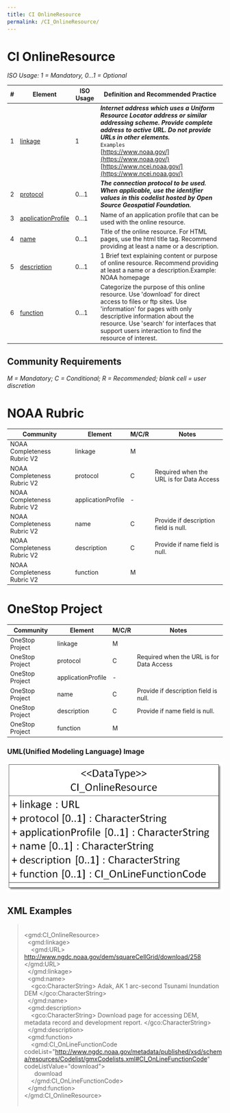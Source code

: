 ```yaml
---
title: CI OnlineResource
permalink: /CI_OnlineResource/
---
```


# CI OnlineResource

_ISO Usage: 1 = Mandatory, 0...1 = Optional_

| # | Element      | ISO Usage | Definition and Recommended Practice
| - | ------------ | -------- | -------------------
| 1 | [linkage](/jpa-prototype/CharacterString) | 1 | **_Internet address which uses a Uniform Resource Locator address or similar addressing scheme. Provide complete address to active URL. Do not provide URLs in other elements._** <br />`Examples`<br />  [https://www.noaa.gov/](https://www.noaa.gov/) <br />  [https://www.ncei.noaa.gov/](https://www.ncei.noaa.gov/) |
| 2 | [protocol](/jpa-prototype/CharacterString) | 0...1 | **_The connection protocol to be used. When applicable, use the identifier values in this codelist hosted by Open Source Geospatial Foundation._**   |
| 3 | [applicationProfile](/CharacterString) | 0...1 | Name of an application profile that can be used with the online resource. |
| 4 | [name](/CharacterString) | 0...1 | Title of the online resource. For HTML pages, use the html title tag. Recommend providing at least a name or a description.   |
| 5 | [description](/CharacterString) | 0...1 | 1	Brief text explaining content or purpose of online resource. Recommend providing at least a name or a description.Example: NOAA homepage  |
| 6 | [function](/jpa-prototype/ISO_19115_and_19115-2_CodeList_Dictionaries) | 0...1 | Categorize the purpose of this online resource. Use 'download' for direct access to files or ftp sites. Use 'information' for pages with only descriptive information about the resource. Use 'search' for interfaces that support users interaction to find the resource of interest.   |


## Community Requirements

*M = Mandatory; C = Conditional; R = Recommended; blank cell = user discretion*  

# NOAA Rubric

| Community                   | Element            | M/C/R | Notes                                    
|-----------------------------|--------------------|-------|------------------------------------------
| NOAA Completeness Rubric V2 | linkage            | M     |                                          
| NOAA Completeness Rubric V2 | protocol           | C     | Required when the URL is for Data Access 
| NOAA Completeness Rubric V2 | applicationProfile | -     |                                          
| NOAA Completeness Rubric V2 | name               | C     | Provide if description field is null.    
| NOAA Completeness Rubric V2 | description        | C     | Provide if name field is null.           
| NOAA Completeness Rubric V2 | function           | M     |                                          

# OneStop Project

| Community       | Element            | M/C/R | Notes                                    
|-----------------|--------------------|-------|------------------------------------------
| OneStop Project | linkage            | M     |                                          |
| OneStop Project | protocol           | C     | Required when the URL is for Data Access |
| OneStop Project | applicationProfile | -     |                                          |
| OneStop Project | name               | C     | Provide if description field is null.    |
| OneStop Project | description        | C     | Provide if name field is null.           |
| OneStop Project | function           | M     |                                          |

### UML(Unified Modeling Language) Image
![CI OnlineResource.png](CI_OnlineResource.png)

## XML Examples 

>  &nbsp;  
>    \<gmd:CI_OnlineResource>  
>       &nbsp;    \<gmd:linkage>  
>   &nbsp; &nbsp;  \<gmd:URL> http://www.ngdc.noaa.gov/dem/squareCellGrid/download/258 </gmd:URL>  
>    &nbsp;   </gmd:linkage>  
>     &nbsp; \<gmd:name>  
>      &nbsp; &nbsp; \<gco:CharacterString> Adak, AK 1 arc-second Tsunami Inundation DEM </gco:CharacterString>  
>     &nbsp;  \</gmd:name>  
>     &nbsp; \<gmd:description>  
>     &nbsp; &nbsp;  \<gco:CharacterString> Download page for accessing DEM, metadata record and development report. </gco:CharacterString>  
>     &nbsp; \</gmd:description>  
>     &nbsp; \<gmd:function>   
>     &nbsp; &nbsp;  \<gmd:CI_OnLineFunctionCode codeList="http://www.ngdc.noaa.gov/metadata/published/xsd/schema/resources/Codelist/gmxCodelists.xml#CI_OnLineFunctionCode" codeListValue="download">  
>        &nbsp; &nbsp; &nbsp; download    
>      &nbsp; &nbsp; \</gmd:CI_OnLineFunctionCode>  
>    &nbsp;   \</gmd:function>  
>     \</gmd:CI_OnlineResource>  
>  &nbsp;  
